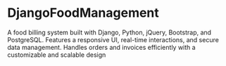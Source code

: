 # DjangoFoodManagement
A food billing system built with Django, Python, jQuery, Bootstrap, and PostgreSQL. Features a responsive UI, real-time interactions, and secure data management. Handles orders and invoices efficiently with a customizable and scalable design
